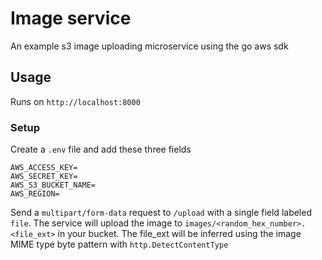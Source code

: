 # Image service

An example s3 image uploading microservice using the go aws sdk

## Usage

Runs on `http://localhost:8000`

### Setup

Create a `.env` file and add these three fields

```
AWS_ACCESS_KEY=
AWS_SECRET_KEY=
AWS_S3_BUCKET_NAME=
AWS_REGION=
```

Send a `multipart/form-data` request to `/upload` with a single field labeled `file`.
The service will upload the image to `images/<random_hex_number>.<file_ext>` in your bucket.
The file_ext will be inferred using the image MIME type byte pattern with `http.DetectContentType`
